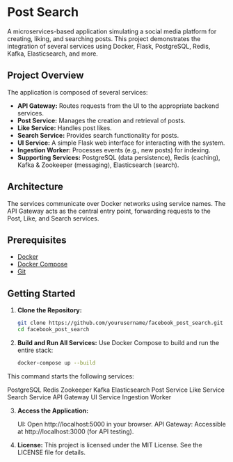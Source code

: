 # Post Search

A microservices-based application simulating a social media platform for creating, liking, and searching posts. This project demonstrates the integration of several services using Docker, Flask, PostgreSQL, Redis, Kafka, Elasticsearch, and more.

## Project Overview

The application is composed of several services:

- **API Gateway:** Routes requests from the UI to the appropriate backend services.
- **Post Service:** Manages the creation and retrieval of posts.
- **Like Service:** Handles post likes.
- **Search Service:** Provides search functionality for posts.
- **UI Service:** A simple Flask web interface for interacting with the system.
- **Ingestion Worker:** Processes events (e.g., new posts) for indexing.
- **Supporting Services:** PostgreSQL (data persistence), Redis (caching), Kafka & Zookeeper (messaging), Elasticsearch (search).

## Architecture

The services communicate over Docker networks using service names. The API Gateway acts as the central entry point, forwarding requests to the Post, Like, and Search services.

## Prerequisites

- [Docker](https://docs.docker.com/get-docker/)
- [Docker Compose](https://docs.docker.com/compose/install/)
- [Git](https://git-scm.com/)

## Getting Started

1. **Clone the Repository:**

   ```bash
   git clone https://github.com/yourusername/facebook_post_search.git
   cd facebook_post_search
   ```
2. **Build and Run All Services:**
Use Docker Compose to build and run the entire stack:

   ```bash   
   docker-compose up --build
   ```
This command starts the following services:

PostgreSQL
Redis
Zookeeper
Kafka
Elasticsearch
Post Service
Like Service
Search Service
API Gateway
UI Service
Ingestion Worker

3. **Access the Application:**

   UI: Open http://localhost:5000 in your browser.
   API Gateway: Accessible at http://localhost:3000 (for API testing).
   
4. **License:**
This project is licensed under the MIT License. See the LICENSE file for details.
